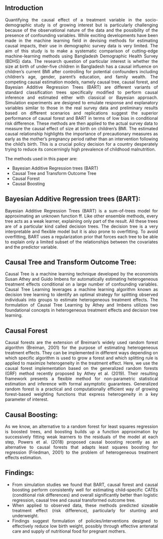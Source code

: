 ## Introduction
<div align= "justify">Quantifying the causal effect of a treatment variable in the socio-demographic study is of growing interest but is particularly challenging because of the observational nature of the data and the possibility of the presence of confounding variables. While exciting developments have been made in the machine learning field in devising methods for estimating causal impacts, their use in demographic survey data is very limited. The aim of this study is to make a systematic comparison of cutting-edge machine-learning methods using Bangladesh Demographic Health Survey (BDHS) data. The research question of particular interest is whether the size at birth of under-five children in Bangladesh has a causal influence on children’s current BMI after controlling for potential confounders including children’s age, gender, parent’s education, and family wealth. The competing causal estimation models, namely causal tree, causal forest, and Bayesian Additive Regression Trees (BART) are different variants of standard classification trees specifically modified to perform causal inference and estimated either with classical or Bayesian approach. Simulation experiments are designed to emulate response and explanatory variables similar to those in the real survey data and preliminary results based on different scenarios and replications suggest the superior performance of causal forest and BART in terms of low bias in conditional risk difference. These methods are then applied to the actual survey data to measure the causal effect of size at birth on children’s BMI. The estimated causal relationship highlights the importance of precautionary measures as early as the mother’s pregnancy period rather than an intervention following the child’s birth. This is a crucial policy decision for a country desperately trying to reduce its concerningly high prevalence of childhood malnutrition.</div> 

The methods used in this paper are:
*	Bayesian Additive Regression trees (BART)
*	Causal Tree and Transform Outcome Tree
*	Causal Forest
*	Causal Boosting

##	Bayesian Additive Regression trees (BART): 
<div align= "justify">Bayesian Additive Regression Trees (BART) is a sum-of-trees model for approximating an unknown function ff. Like other ensemble methods, every tree acts as a weak learner, explaining only part of the result. All these trees are of a particular kind called decision trees. The decision tree is a very interpretable and flexible model but it is also prone to overfitting. To avoid overfitting, BART uses a regularization prior that forces each tree to be able to explain only a limited subset of the relationships between the covariates and the predictor variable.</div> 

##	Causal Tree and Transform Outcome Tree: 
<div align= "justify">Causal Tree is a machine learning technique developed by the economists Susan Athey and Guido Imbens for automatically estimating heterogeneous treatment effects conditional on a large number of confounding variables. Causal Tree Learning leverages a machine learning algorithm known as decision tree learning to identify an optimal strategy for splitting observed individuals into groups to estimate heterogeneous treatment effects. The formulation of Causal Tree Learning by Athey and Imbens utilizes two foundational concepts in heterogeneous treatment effects and decision tree learning.</div> 


## Causal Forest
<div align= "justify">Causal forests are the extension of Breiman’s widely used random forest algorithm (Breiman, 2001) for the purpose of estimating heterogeneous treatment effects. They can be implemented in different ways depending on which specific algorithm is used to grow a forest and which splitting rule is applied to maximize heterogeneity in the treatment effect. Here, we use the causal forest implementation based on the generalized random forests (GRF) method recently proposed by Athey et al. (2019). Their resulting framework presents a flexible method for non-parametric statistical estimation and inference with formal asymptotic guarantees. Generalized random forest is a practical and computationally efficient way of growing forest-based weighting functions that express heterogeneity in a key parameter of interest.</div> 

##	Causal Boosting: 
<div align= "justify">As we know, an alternative to a random forest for least squares regression is boosted trees, and boosting builds up a function approximation by successively fitting weak learners to the residuals of the model at each step, Powers et al. (2018) proposed causal boosting recently as an alternative to causal forests that adapts least squares boosting for regression (Friedman, 2001) to the problem of heterogeneous treatment effects estimation.</div> 


## Findings: 
* <div align= "justify">From simulation studies we found that BART, causal forest and causal boosting perform consistently well for estimating child-specific CATEs (conditional risk differences) and overall significantly better than logistic regression, causal tree and causal transformed outcome tree.</div> 
* <div align= "justify">When applied to observed data, these methods predicted sizeable treatment effect (risk difference), particularly for stunting and underweight.</div>
* <div align= "justify">Findings suggest formulation of policies/interventions designed to effectively reduce low birth weight, possibly through effective antenatal care and supply of nutritional food for pregnant mothers.</div>
